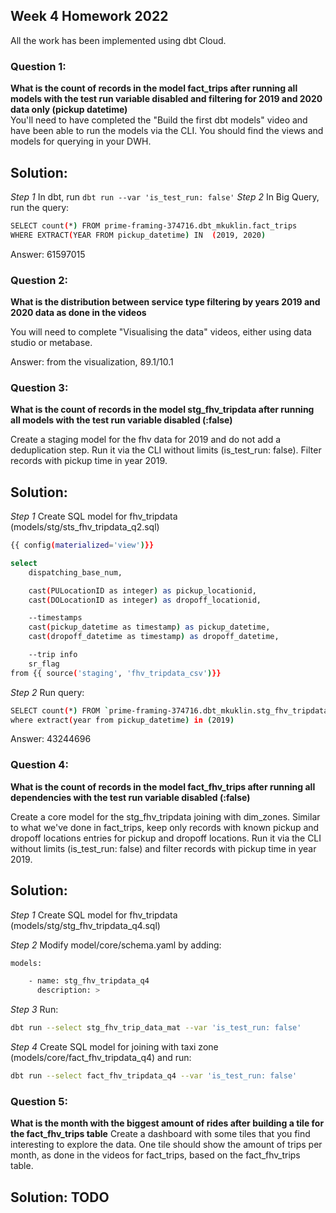 ## Week 4 Homework 2022

All the work has been implemented using dbt Cloud.

### Question 1: 
**What is the count of records in the model fact_trips after running all models with the test run variable disabled and filtering for 2019 and 2020 data only (pickup datetime)**  
You'll need to have completed the "Build the first dbt models" video and have been able to run the models via the CLI. 
You should find the views and models for querying in your DWH.

## Solution:

*Step 1* In dbt, run `dbt run --var 'is_test_run: false'`
*Step 2* In Big Query, run the query:

```sh
SELECT count(*) FROM prime-framing-374716.dbt_mkuklin.fact_trips
WHERE EXTRACT(YEAR FROM pickup_datetime) IN  (2019, 2020) 
```

Answer: 61597015

### Question 2: 
**What is the distribution between service type filtering by years 2019 and 2020 data as done in the videos**

You will need to complete "Visualising the data" videos, either using data studio or metabase. 

Answer: from the visualization, 89.1/10.1

### Question 3: 
**What is the count of records in the model stg_fhv_tripdata after running all models with the test run variable disabled (:false)**  

Create a staging model for the fhv data for 2019 and do not add a deduplication step. Run it via the CLI without limits (is_test_run: false).
Filter records with pickup time in year 2019.

## Solution: 

*Step 1* Create SQL model for fhv_tripdata (models/stg/sts_fhv_tripdata_q2.sql)

```sh
{{ config(materialized='view')}}

select
    dispatching_base_num,

    cast(PULocationID as integer) as pickup_locationid,
    cast(DOLocationID as integer) as dropoff_locationid,

    --timestamps
    cast(pickup_datetime as timestamp) as pickup_datetime,
    cast(dropoff_datetime as timestamp) as dropoff_datetime,

    --trip info
    sr_flag
from {{ source('staging', 'fhv_tripdata_csv')}}
```

*Step 2* Run query:

```sh
SELECT count(*) FROM `prime-framing-374716.dbt_mkuklin.stg_fhv_tripdata_q2`
where extract(year from pickup_datetime) in (2019)
```

Answer: 43244696

### Question 4: 
**What is the count of records in the model fact_fhv_trips after running all dependencies with the test run variable disabled (:false)**  

Create a core model for the stg_fhv_tripdata joining with dim_zones.
Similar to what we've done in fact_trips, keep only records with known pickup and dropoff locations entries for pickup and dropoff locations. 
Run it via the CLI without limits (is_test_run: false) and filter records with pickup time in year 2019.

## Solution: 

*Step 1* Create SQL model for fhv_tripdata (models/stg/stg_fhv_tripdata_q4.sql)

*Step 2* Modify model/core/schema.yaml by adding:

```sh
models:

    - name: stg_fhv_tripdata_q4
      description: >
```

*Step 3* Run:

```sh
dbt run --select stg_fhv_trip_data_mat --var 'is_test_run: false'
```

*Step 4* Create SQL model for joining with taxi zone (models/core/fact_fhv_tripdata_q4) and run:

```sh
dbt run --select fact_fhv_tripdata_q4 --var 'is_test_run: false'
```

### Question 5: 
**What is the month with the biggest amount of rides after building a tile for the fact_fhv_trips table**
Create a dashboard with some tiles that you find interesting to explore the data. One tile should show the amount of trips per month, as done in the videos for fact_trips, based on the fact_fhv_trips table.

## Solution: TODO

